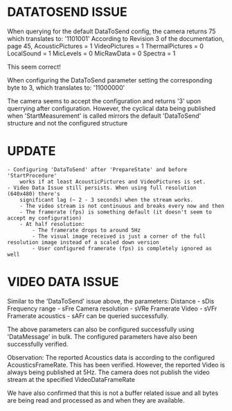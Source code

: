 # DATATOSEND ISSUE
When querying for the default DataToSend config, the camera returns 75
which translates to: '1101001' 
According to Revision 3 of the documentation, page 45,
    AcousticPictures = 1
    VideoPictures = 1
    ThermalPictures = 0
    LocalSound = 1
    MicLevels = 0
    MicRawData = 0
    Spectra = 1

This seem correct!

When configuring the DataToSend parameter setting the corresponding byte to 3,
which translates to: '11000000'

The camera seems to accept the configuration and returns '3' upon querrying after configuration. However, the cyclical data being published when 'StartMeasurement' is called
mirrors the default 'DataToSend' structure and not the configured structure

# UPDATE
    - Configuring 'DataToSend' after 'PrepareState' and before 'StartProcedure'
        works if at least AcousticPictures and VideoPictures is set. 
    - Video Data Issue still persists. When using full resolution (640x480) there's
        significant lag (~ 2 - 3 seconds) when the stream works.
        - The video stream is not continuous and breaks every now and then
        - The framerate (fps) is something default (it doesn't seem to accept my configuration)
        - At half resolution: 
            - The framerate drops to around 5Hz
            - The visual image received is just a corner of the full resolution image instead of a scaled down version
            - User configured framerate (fps) is completely ignored as well



# VIDEO DATA ISSUE
Similar to the 'DataToSend' issue above, the parameters:
    Distance - sDis
    Frequency range - sFre
    Camera resolution - sVRe
    Framerate Video - sVFr
    Framerate acoustics - sAFr
can be queried successfully.

The above parameters can also be configured successfully using 'DataMessage' in bulk. 
The configured parameters have also been successfully verified.

Observation:
    The reported Acoustics data is according to the configured AcousticsFrameRate. This 
    has been verified.
    However, the reported Video is always being published at 5Hz. The camera does not publish
    the video stream at the specified VideoDataFrameRate


We have also confirmed that this is not a buffer related issue and all bytes are being read and
processed as and when they are available.
